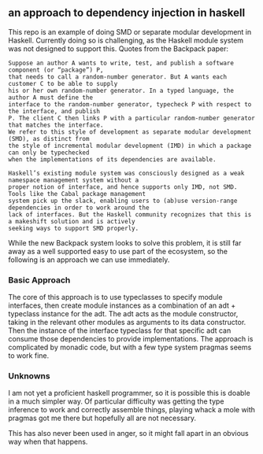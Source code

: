 ## an approach to dependency injection in haskell

This repo is an example of doing SMD or separate modular development in Haskell. Currently
doing so is challenging, as the Haskell module system was not designed to support this. Quotes
from the Backpack paper:

```
Suppose an author A wants to write, test, and publish a software component (or “package”) P,
that needs to call a random-number generator. But A wants each customer C to be able to supply
his or her own random-number generator. In a typed language, the author A must define the
interface to the random-number generator, typecheck P with respect to the interface, and publish
P. The client C then links P with a particular random-number generator that matches the interface.
We refer to this style of development as separate modular development (SMD), as distinct from
the style of incremental modular development (IMD) in which a package can only be typechecked
when the implementations of its dependencies are available.
```

```
Haskell’s existing module system was consciously designed as a weak namespace management system without a
proper notion of interface, and hence supports only IMD, not SMD. Tools like the Cabal package management
system pick up the slack, enabling users to (ab)use version-range dependencies in order to work around the
lack of interfaces. But the Haskell community recognizes that this is a makeshift solution and is actively
seeking ways to support SMD properly.
```

While the new Backpack system looks to solve this problem, it is still far away as a well supported easy to
use part of the ecosystem, so the following is an approach we can use immediately.

### Basic Approach

The core of this approach is to use typeclasses to specify module interfaces, then create module instances as
a combination of an adt + typeclass instance for the adt. The adt acts as the module constructor, taking
in the relevant other modules as arguments to its data constructor. Then the instance of the interface typeclass
for that specific adt can consume those dependencies to provide implementations. The approach is complicated by
monadic code, but with a few type system pragmas seems to work fine.

### Unknowns

I am not yet a proficient haskell programmer, so it is possible this is doable in a much simpler way. Of
particular difficulty was getting the type inference to work and correctly assemble things, playing whack a mole
with pragmas got me there but hopefully all are not necessary.

This has also never been used in anger, so it might fall apart in an obvious way when that happens.